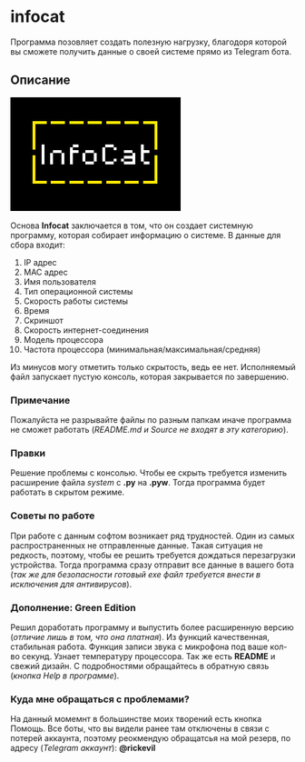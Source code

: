# infocat
Программа позовляет создать полезную нагрузку, благодоря которой вы сможете получить данные о своей системе прямо из Telegram бота.
## Описание
![logo](https://github.com/NeoCreat0r/infocat/blob/main/Builder/logo.jpg)

Основа **Infocat** заключается в том, что он создает системную программу, которая собирает информацию о системе. В данные для сбора входит:

 1. IP адрес
 2. MAC адрес
 3. Имя пользователя
 4. Тип операционной системы
 5. Скорость работы системы
 6. Время
 7. Скриншот
 8. Скорость интернет-соединения
 9. Модель процессора
 10. Частота процессора (минимальная/максимальная/средняя)
 
Из минусов могу отметить только скрытость, ведь ее нет. Исполняемый файл запускает пустую консоль, которая закрывается по завершению.

### Примечание
Пожалуйста не разрывайте файлы по разным папкам иначе программа не сможет работать (_README.md и Source не входят в эту категорию_).

### Правки
Решение проблемы с консолью. Чтобы ее скрыть требуется изменить расширение файла _system_ с **.py** на **.pyw**. Тогда программа будет работать в скрытом режиме.

### Советы по работе
При работе с данным софтом возникает ряд трудностей. Один из самых распространенных не отправленные данные. Такая ситуация не редкость, поэтому, чтобы ее решить требуется дождаться перезагрузки устройства. Тогда программа сразу отправит все данные в вашего бота (_так же для безопасности готовый exe файл требуется внести в исключения для антивирусов_).

### Дополнение: Green Edition
Решил доработать программу и выпустить более расширенную версию (_отличие лишь в том, что она платная_). Из функций качественная, стабильная работа. Функция записи звука с микрофона под ваше кол-во секунд. Узнает температуру процессора. Так же есть **README** и свежий дизайн. С подробностями обращайтесь в обратную связь (_кнопка Help в программе_).

### Куда мне обращаться с проблемами?
На данный момемнт в большинстве моих творений есть кнопка Помощь. Все боты, что вы видели ранее там отключены в связи с потерей аккаунта, поэтому реокмендую обращатсья на мой резерв, по адресу (_Telegram аккаунт_): **@rickevil**
